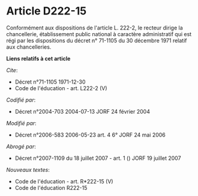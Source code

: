 # Article D222-15

Conformément aux dispositions de l'article L. 222-2, le recteur dirige la chancellerie, établissement public national à
caractère administratif qui est régi par les dispositions du décret n° 71-1105 du 30 décembre 1971 relatif aux chancelleries.

**Liens relatifs à cet article**

_Cite_:

  - Décret n°71-1105 1971-12-30
  - Code de l'éducation - art. L222-2 (V)

_Codifié par_:

  - Décret n°2004-703 2004-07-13 JORF 24 février 2004

_Modifié par_:

  - Décret n°2006-583 2006-05-23 art. 4 6° JORF 24 mai 2006

_Abrogé par_:

  - Décret n°2007-1109 du 18 juillet 2007 - art. 1 () JORF 19 juillet 2007

_Nouveaux textes_:

  - Code de l'éducation - art. R*222-15 (V)
  - Code de l'éducation R222-15

